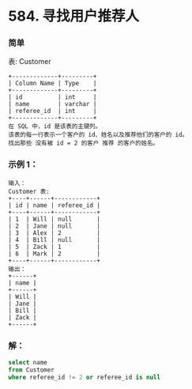# 584. 寻找用户推荐人

### 简单

表: Customer

    +-------------+---------+
    | Column Name | Type    |
    +-------------+---------+
    | id          | int     |
    | name        | varchar |
    | referee_id  | int     |
    +-------------+---------+
    在 SQL 中，id 是该表的主键列。
    该表的每一行表示一个客户的 id、姓名以及推荐他们的客户的 id。
    找出那些 没有被 id = 2 的客户 推荐 的客户的姓名。

### 示例 1：

    输入： 
    Customer 表:
    +----+------+------------+
    | id | name | referee_id |
    +----+------+------------+
    | 1  | Will | null       |
    | 2  | Jane | null       |
    | 3  | Alex | 2          |
    | 4  | Bill | null       |
    | 5  | Zack | 1          |
    | 6  | Mark | 2          |
    +----+------+------------+
    输出：
    +------+
    | name |
    +------+
    | Will |
    | Jane |
    | Bill |
    | Zack |
    +------+

### 解：

```SQL
select name
from Customer
where referee_id != 2 or referee_id is null
```